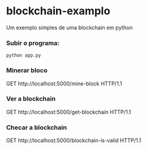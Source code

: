# blockchain-examplo

Um exemplo simples de uma blockchain em python

### Subir o programa:
```
python app.py
```

### Minerar bloco
GET http://localhost:5000/mine-block HTTP/1.1

### Ver a blockchain
GET http://localhost:5000/get-blockchain HTTP/1.1

### Checar a blockchain
GET http://localhost:5000/blockchain-is-valid HTTP/1.1
